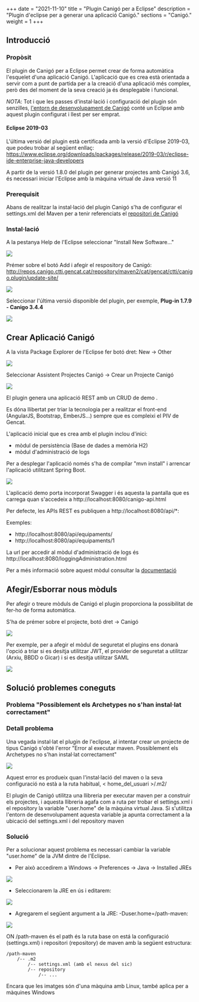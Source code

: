 +++
date        = "2021-11-10"
title       = "Plugin Canigó per a Eclipse"
description = "Plugin d'eclipse per a generar una aplicació Canigó."
sections    = "Canigó."
weight      = 1
+++

## Introducció

### Propòsit

El plugin de Canigó per a Eclipse permet crear de forma automàtica l'esquelet d'una aplicació Canigó. L'aplicació que es crea està orientada a servir com a punt de partida per a la creació d'una aplicació més complex, però des del moment de la seva creació ja és desplegable i funcional.

*NOTA*: Tot i que les passes d'instal·lació i configuració del plugin són senzilles, [l'entorn de desenvolupament de Canigó](/canigo/entorn-desenvolupament/) conté un Eclipse amb aquest plugin configurat i llest per ser emprat.

#### Eclipse 2019-03

L'última versió del plugin està certificada amb la versió d'Eclipse 2019-03, que podeu trobar al següent enllaç: https://www.eclipse.org/downloads/packages/release/2019-03/r/eclipse-ide-enterprise-java-developers

A partir de la versió 1.8.0 del plugin per generar projectes amb Canigó 3.6, és necessari iniciar l'Eclipse amb la màquina virtual de Java versió 11

### Prerequisit

Abans de realitzar la instal·lació del plugin Canigó s'ha de configurar el settings.xml del Maven per a tenir referenciats el [repositori de Canigó](/canigo/download)

### Instal·lació

A la pestanya Help de l'Eclipse seleccionar "Install New Software..."

![](/related/canigo/documentacio/plugin-canigo/img1.jpg)

Prémer sobre el botó Add i afegir el respository de Canigó:
http://repos.canigo.ctti.gencat.cat/repository/maven2/cat/gencat/ctti/canigo.plugin/update-site/

![](/related/canigo/documentacio/plugin-canigo/img2.jpg)

Seleccionar l'última versió disponible del plugin, per exemple, **Plug-in 1.7.9 - Canigo 3.4.4**

![](/related/canigo/documentacio/plugin-canigo/Plugin_eclipse_1_7_9.png)

## Crear Aplicació Canigó

A la vista Package Explorer de l'Eclipse fer botó dret: New -> Other

![](/related/canigo/documentacio/plugin-canigo/img4.jpg)

Seleccionar Assistent Projectes Canigó -> Crear un Projecte Canigó

![](/related/canigo/documentacio/plugin-canigo/Plugin_eclipse_1_7_4_new_project.png)

El plugin genera una aplicació REST amb un CRUD de demo .

Es dóna llibertat per triar la tecnologia per a realitzar el front-end (AngularJS, Bootstrap, EmberJS...) sempre que es compleixi el PIV de Gencat.

L'aplicació inicial que es crea amb el plugin inclou d'inici:

* mòdul de persistència (Base de dades a memòria H2)
* mòdul d'administració de logs

Per a desplegar l'aplicació només s'ha de compilar "mvn install" i arrencar l'aplicació utilitzant Spring Boot.

![](/related/canigo/documentacio/plugin-canigo/img11.jpg)

L'aplicació demo porta incorporat Swagger i és aquesta la pantalla que es carrega quan s'accedeix a http://localhost:8080/canigo-api.html

Per defecte, les APIs REST es publiquen a http://localhost:8080/api/*:

Exemples:

* http://localhost:8080/api/equipaments/
* http://localhost:8080/api/equipaments/1

La url per accedir al mòdul d'administració de logs és http://localhost:8080/loggingAdministration.html

Per a més informació sobre aquest mòdul consultar la [documentació](/canigo-documentacio-versions-34-core/modul-logging-admin/)

## Afegir/Esborrar nous mòduls

Per afegir o treure mòduls de Canigó el plugin proporciona la possibilitat de fer-ho de forma automàtica.

S'ha de prémer sobre el projecte, botó dret -> Canigó

![](/related/canigo/documentacio/plugin-canigo/img9.jpg)

Per exemple, per a afegir el mòdul de seguretat el plugins ens donarà l'opció a triar si es desitja utilitzar JWT, el provider de seguretat a utilitzar (Arxiu, BBDD o Gicar) i si es desitja utilitzar SAML

![](/related/canigo/documentacio/plugin-canigo/Plugin_eclipse_1_7_4_add_modules_security.png)

## Solució problemes coneguts

### Problema "Possiblement els Archetypes no s'han instal·lat correctament"

### Detall problema

Una vegada instal·lat el plugin de l'eclipse, al intentar crear un projecte de tipus Canigó s'obté l'error "Error al executar maven. Possiblement els Archetypes no s'han instal·lat correctament"

![](/related/canigo/documentacio/plugin-canigo/Error_archetypes_no_installat_correctament.png)

Aquest error es produeix quan l'instal·lació del maven o la seva configuració no està a la ruta habitual, < home_del_usuari >/.m2/

El plugin de Canigó utilitza una llibreria per executar maven per a construir els projectes, i aquesta llibreria agafa com a ruta per trobar el settings.xml i el repository la variable "user.home" de la màquina virtual Java. Si s'utilitza l'entorn de desenvolupament aquesta variable ja apunta correctament a la ubicació del settings.xml i del repository maven

### Solució

Per a solucionar aquest problema es necessari cambiar la variable "user.home" de la JVM dintre de l'Eclipse. 

* Per això accedirem a Windows -> Preferences -> Java -> Installed JREs 

![](/related/canigo/documentacio/plugin-canigo/Solucio_error_archetypes_no_installat_correctament_jre.png)

* Seleccionarem la JRE en ús i editarem: 

![](/related/canigo/documentacio/plugin-canigo/Solucio_error_archetypes_no_installat_correctament_jre_utilitzada.png)

* Agregarem el següent argument a la JRE: -Duser.home=/path-maven: 

![](/related/canigo/documentacio/plugin-canigo/Solucio_error_archetypes_no_installat_correctament_afegir_variable.png)

ON /path-maven és el path és la ruta base on está la configuració (settings.xml) i repositori (repository) de maven amb la següent estructura:

```
/path-maven
    /-- .m2
        /-- settings.xml (amb el nexus del sic)
        /-- repository
            /-- ...
```

Encara que les imatges són d'una màquina amb Linux, també aplica per a màquines Windows



